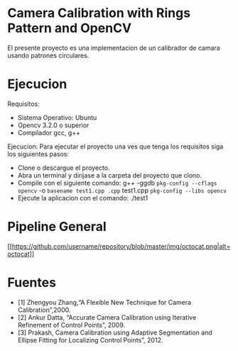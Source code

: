 # Camera Calibration with Rings Pattern and  OpenCV
El presente proyecto es una implementacion de un calibrador de camara usando patrones circulares.

# Ejecucion
Requisitos:
- Sistema Operativo: Ubuntu
- Opencv 3.2.0 o superior
- Compilador gcc, g++

Ejecucion:
Para ejecutar el proyecto una ves que tenga los requisitos siga los siguientes pasos:
- Clone o descargue el proyecto.
- Abra un terminal y dirijase a la carpeta del proyecto que clono.
- Compile con el siguiente comando:
g++ -ggdb `pkg-config --cflags opencv` -o `basename test1.cpp .cpp` test1.cpp `pkg-config --libs opencv`
- Ejecute la aplicacion con el comando:
./test1

# Pipeline General
[[https://github.com/username/repository/blob/master/img/octocat.png|alt=octocat]]

# Fuentes
- [1] Zhengyou Zhang,“A Flexible New Technique for Camera Calibration”,2000.
- [2] Ankur Datta, “Accurate Camera Calibration using Iterative Refinement of Control Points”, 2009.
- [3] Prakash, Camera Calibration using Adaptive Segmentation and Ellipse Fitting for Localizing Control Points”, 2012.
